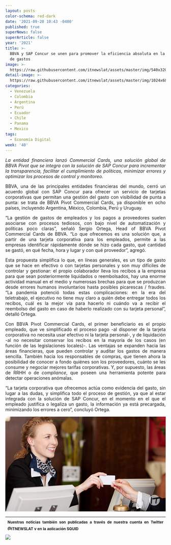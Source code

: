 ```yaml
---
layout: posts
color-schema: red-dark
date: '2021-09-20 10:43 -0400'
published: true
superNews: false
superArticle: false
year: '2021'
title: >-
  BBVA y SAP Concur se unen para promover la eficiencia absoluta en la gestión
  de gastos
image: >-
  https://raw.githubusercontent.com/itnewslat/assets/master/img/540x320/Pago-tarjeta-de-credito-p.jpg
detail-image: >-
  https://raw.githubusercontent.com/itnewslat/assets/master/img/1024x680/Pago-tarjeta-de-credito-g.jpg
categories:
  - Venezuela
  - Colombia
  - Argentina
  - Perú
  - Ecuador
  - Chile
  - Panama
  - Mexico
tags:
  - Economía Digital
week: '40'
---
```

<p style="text-align: justify;"><em>La entidad financiera lanzó Commercial Cards, una </em><em>solución global de BBVA Pivot que se integra con la solución de SAP Concur para incrementar la transparencia, facilitar el cumplimiento de políticas, minimizar errores y optimizar los procesos de control y monitoreo.</em></p>
<p style="text-align: justify;">BBVA, una de las principales entidades financieras del mundo, cerró un acuerdo global con SAP Concur para ofrecer un servicio de tarjetas corporativas que permitan una gestión del gasto con visibilidad de punta a punta: se trata de BBVA Pivot Commercial Cards, ya disponible en ocho países, incluyendo Argentina, México, Colombia, Perú y Uruguay.</p>
<p style="text-align: justify;">“La gestión de gastos de empleados y los pagos a proveedores suelen asociarse con procesos tediosos, con bajo nivel de automatización y políticas poco claras”, señaló Sergio Ortega, Head of BBVA Pivot Commercial Cards de BBVA. “Lo que ofrecemos es una solución que, a partir de una tarjeta corporativa para los empleados, permite a las empresas identificar rápidamente dónde se hizo cada gasto, qué cantidad se gastó, en qué fecha, hora y lugar y con qué proveedor”, agregó.</p>
<p style="text-align: justify;">Esta propuesta simplifica lo que, en líneas generales, es un tipo de gasto que se hace en efectivo o con tarjetas personales y son muy difíciles de controlar y gestionar: el propio colaborador lleva los recibos a la empresa para que sean posteriormente liquidados o reembolsados, hay una enorme actividad manual en el medio y numerosas brechas para que se produzcan desde errores humanos involuntarios hasta posibles picarescas / fraudes. “La pandemia potenció todas estas complicaciones: en la era del teletrabajo, el ejecutivo no tiene muy claro a quién debe entregar todos los recibos, cuál es la mejor vía para hacerlo ni cuándo va a recibir el reembolso del gasto en caso de haberlo realizado con su tarjeta personal”, detalló Ortega.</p>
<p style="text-align: justify;">Con BBVA Pivot Commercial Cards, el primer beneficiario es el propio empleado, que ve simplificado el proceso pago -al disponer de la tarjeta corporativa no necesita usar efectivo ni la tarjeta personal-, y de liquidación -al no necesitar conservar los recibos en la mayoría de los casos (en función de las legislaciones locales)-. Las ventajas se expanden hacia las áreas financieras, que pueden controlar y auditar los gastos de manera sencilla. También hacia los responsables de compras, que tienen ahora la posibilidad de conocer a fondo quiénes son los proveedores, cuánto se les consume y negociar mejores tarifas corporativas. Y, por supuesto, las áreas de RRHH o de <em>compliance</em>, que poseen una herramienta potente para detectar operaciones anómalas.</p>
<p style="text-align: justify;">“La tarjeta corporativa que ofrecemos actúa como evidencia del gasto, sin lugar a las dudas, y simplifica todo el proceso de gestión, ya que al estar integrada con la solución de SAP Concur, en el momento en el que el empleado justifica o legaliza un gasto, la información ya está precargada, minimizando los errores a cero”, concluyó Ortega.</p>

![](https://raw.githubusercontent.com/itnewslat/assets/master/img/540x320/Pago-tarjeta-de-credito-p.jpg)

<table style="height: 42px;" width="569">
<tbody>
<tr>
<td style="text-align: justify;"><sub><strong>Nuestras noticias también son publicadas a través de nuestra cuenta en Twitter <a href="https://twitter.com/itnewslat?lang=es">@ITNEWSLAT</a> y en la aplicación <a href="https://squidapp.co/en/">SQUID</a></strong></sub></td>
</tr>
</tbody>
</table>

<img src="https://tracker.metricool.com/c3po.jpg?hash=56f88a41e39ab42c063cc51676587a04"/>

